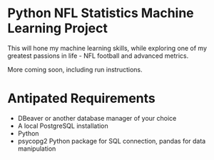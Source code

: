 # Python NFL Statistics Machine Learning Project

This will hone my machine learning skills, while exploring one of my greatest passions in life - NFL football and advanced metrics.

More coming soon, including run instructions.

# Antipated Requirements
* DBeaver or another database manager of your choice
* A local PostgreSQL installation
* Python
*  psycopg2 Python package for SQL connection, pandas for data manipulation
